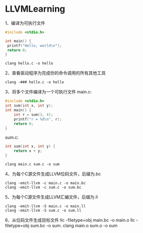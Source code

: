 # LLVMLearning

1、编译为可执行文件
``` c
#include <stdio.h>

int main() {
 printf("Hello, world\n");
 return 0;
}
```

```
clang hello.c -o hello
```

2、查看驱动程序为完成你的命令调用的所有其他工具
```
clang -### hello.c -o hello
```


3、将多个文件编译为一个可执行文件
main.c:
``` c
#include <stdio.h>
int sum(int x, int y);
int main() {
    int r = sum(3, 4);
    printf("r = %d\n", r);
    return 0;
}
```

sum.c:
``` c
int sum(int x, int y) {
	return x + y;
}
```
```
clang main.c sum.c -o sum
```

4、为每个C源文件生成LLVM位码文件，后缀为.bc
```
clang -emit-llvm -c main.c -o main.bc
clang -emit-llvm -c sum.c -o sum.bc
```

5、为每个C源文件生成LLVM汇编文件，后缀为.ll
```
clang -emit-llvm -S main.c -o main.ll
clang -emit-llvm -S sum.c -o sum.ll
```

6、从位码文件生成目标文件
llc -filetype=obj main.bc -o main.o
llc -filetype=obj sum.bc -o sum.
clang main.o sum.o -o sum
















